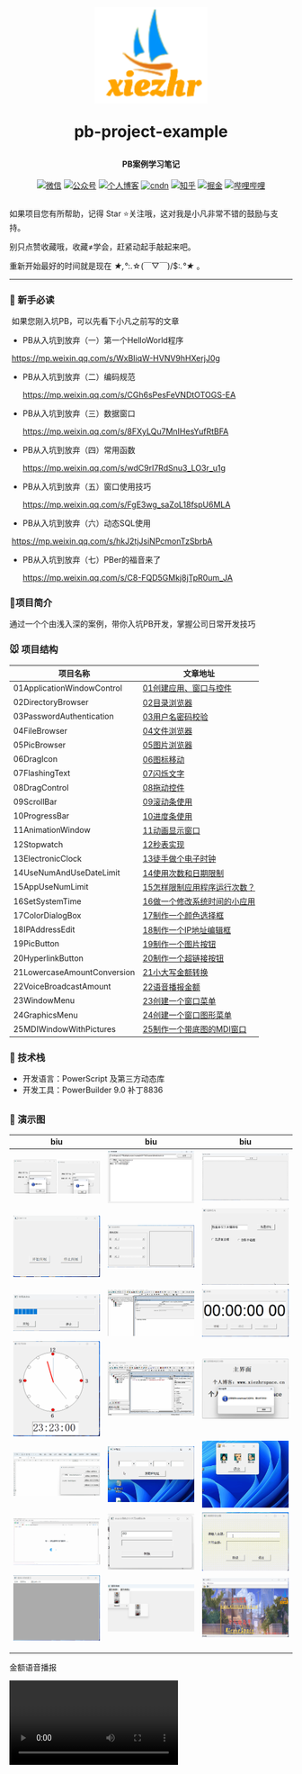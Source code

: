 

<p align="center">
	<img alt="logo" width="200px" src="images/logo.png">
</p>
<h1 align="center" style="margin: 30px 0 30px; font-weight: bold;">pb-project-example</h1>
<h4 align="center">PB案例学习笔记</h4>
<p align="center">
  <a href="https://gitee.com/xiezhr/image-learn-bed/raw/master/image/wx.jpg"><img src="https://img.shields.io/badge/weChat-%E5%BE%AE%E4%BF%A1%E5%8F%B7-green.svg" alt="微信"></a>
  <a href="https://gitee.com/xiezhr/image-learn-bed/raw/master/image/微信公众号.png"><img src="https://img.shields.io/badge/%E5%85%AC%E4%BC%97%E5%8F%B7-XiezhrSpace-blue.svg" alt="公众号"></a>
  <a href="https://www.xiezhrspace.cn"><img src="https://img.shields.io/badge/%E4%B8%AA%E4%BA%BA%E5%8D%9A%E5%AE%A2-www.xiezhrspace.cn-orange.svg" alt="个人博客"></a>
  <a href="https://blog.csdn.net/rong09_13"><img src="https://img.shields.io/badge/csdn-CSDN-red.svg" alt="cndn"></a>
   <a href="https://www.zhihu.com/people/rong-xie-49-35/posts"><img 		         src="https://img.shields.io/badge/zhihu-%E7%9F%A5%E4%B9%8E-blue.svg" alt="知乎"></a>
  <a href="https://juejin.im/user/1829211147871415"><img src="https://img.shields.io/badge/juejin-%E6%8E%98%E9%87%91-9cf.svg" alt="掘金"></a>
  <a href="https://space.bilibili.com/305330347"><img src="https://img.shields.io/badge/bilibili-%E5%93%94%E5%93%A9%E5%93%94%E5%93%A9-critical.svg" alt="哔哩哔哩"></a> 
</p>

##  

如果项目您有所帮助，记得 Star ⭐关注哦，这对我是小凡非常不错的鼓励与支持。

别只点赞收藏哦，收藏≠学会，赶紧动起手敲起来吧。

重新开始最好的时间就是现在   *★,°*:.☆(￣▽￣)/$:*.°★* 。  

-------



### 🐶 新手必读

​    如果您刚入坑PB，可以先看下小凡之前写的文章

- PB从入坑到放弃（一）第一个HelloWorld程序

​			https://mp.weixin.qq.com/s/WxBIiqW-HVNV9hHXerjJ0g

- PB从入坑到放弃（二）编码规范

  https://mp.weixin.qq.com/s/CGh6sPesFeVNDtOTOGS-EA

- PB从入坑到放弃（三）数据窗口

  https://mp.weixin.qq.com/s/8FXyLQu7MnIHesYufRtBFA

- PB从入坑到放弃（四）常用函数

  https://mp.weixin.qq.com/s/wdC9rl7RdSnu3_LO3r_u1g

- PB从入坑到放弃（五）窗口使用技巧

  https://mp.weixin.qq.com/s/FgE3wg_saZoL18fspU6MLA

- PB从入坑到放弃（六）动态SQL使用

​	 	 https://mp.weixin.qq.com/s/hkJ2tjJsiNPcmonTzSbrbA

- PB从入坑到放弃（七）PBer的福音来了

  https://mp.weixin.qq.com/s/C8-FQD5GMkj8jTpR0um_JA



### 🐤项目简介

通过一个个由浅入深的案例，带你入坑PB开发，掌握公司日常开发技巧

### 🐭 项目结构

| 项目名称                    | 文章地址                                                  |
| --------------------------- | --------------------------------------------------------- |
| 01ApplicationWindowControl  | [01创建应用、窗口与控件](http://t.csdnimg.cn/n53vV)       |
| 02DirectoryBrowser          | [02目录浏览器](http://t.csdnimg.cn/gZSk9)                 |
| 03PasswordAuthentication    | [03用户名密码校验](http://t.csdnimg.cn/Gltdx)             |
| 04FileBrowser               | [04文件浏览器](http://t.csdnimg.cn/XTLvq)                 |
| 05PicBrowser                | [05图片浏览器](http://t.csdnimg.cn/bqWhF)                 |
| 06DragIcon                  | [06图标移动](http://t.csdnimg.cn/gPEre)                   |
| 07FlashingText              | [07闪烁文字](http://t.csdnimg.cn/xgMcc)                   |
| 08DragControl               | [08拖动控件](http://t.csdnimg.cn/vTJLh)                   |
| 09ScrollBar                 | [09滚动条使用](http://t.csdnimg.cn/h6h98)                 |
| 10ProgressBar               | [10进度条使用](http://t.csdnimg.cn/h1O9e)                 |
| 11AnimationWindow           | [11动画显示窗口](http://t.csdnimg.cn/nsKmd)               |
| 12Stopwatch                 | [12秒表实现](http://t.csdnimg.cn/HAQP7)                   |
| 13ElectronicClock           | [13徒手做个电子时钟](http://t.csdnimg.cn/mS2FK)           |
| 14UseNumAndUseDateLimit     | [14使用次数和日期限制](http://t.csdnimg.cn/38U7O)         |
| 15AppUseNumLimit            | [15怎样限制应用程序运行次数？](http://t.csdnimg.cn/Aqr8d) |
| 16SetSystemTime             | [16做一个修改系统时间的小应用](http://t.csdnimg.cn/mK03y) |
| 17ColorDialogBox            | [17制作一个颜色选择框](http://t.csdnimg.cn/vCRWL)         |
| 18IPAddressEdit             | [18制作一个IP地址编辑框 ](http://t.csdnimg.cn/9506K)      |
| 19PicButton                 | [19制作一个图片按钮](http://t.csdnimg.cn/mZICg)           |
| 20HyperlinkButton           | [20制作一个超链接按钮](http://t.csdnimg.cn/R4krA)         |
| 21LowercaseAmountConversion | [21小大写金额转换](http://t.csdnimg.cn/nNk4y)             |
| 22VoiceBroadcastAmount      | [22语音播报金额](http://t.csdnimg.cn/xLoDI)               |
| 23WindowMenu                | [23创建一个窗口菜单](http://t.csdnimg.cn/eYekC)           |
| 24GraphicsMenu              | [24创建一个窗口图形菜单](http://t.csdnimg.cn/IZUON)       |
| 25MDIWindowWithPictures     | [25制作一个带底图的MDI窗口](http://t.csdnimg.cn/PLlb3)    |



### 🐨 技术栈

- 开发语言：PowerScript 及第三方动态库
- 开发工具：PowerBuilder 9.0  补丁8836

##  

### 🐷 演示图

| biu                                                          | biu                                                          | biu                                                          |
| ------------------------------------------------------------ | ------------------------------------------------------------ | ------------------------------------------------------------ |
| ![image-20240523213611622](./assets/image-20240523213611622.png) | ![image-20240523213804217](./assets/image-20240523213804217.png) | ![展示图片](./assets/展示图片.gif)                           |
| ![文字闪烁](./assets/文字闪烁.gif)                           | ![滚动条使用](./assets/滚动条使用.gif)                       | ![控件拖动](./assets/控件拖动.gif)                           |
| ![使用进度条](./assets/使用进度条.gif)                       | ![动画视窗](./assets/动画视窗.gif)                           | ![秒表计时](./assets/秒表计时.gif)                           |
| ![电子时钟](./assets/电子时钟.gif)                           | ![限制使用](./assets/限制使用.gif)                           | ![运用程序启动次数限制](./assets/image-20240602102604039.png) |
| ![颜色选择框](./assets/颜色选择框.gif)                       | ![IP地址编辑器](./assets/IP地址编辑器.gif)                   | ![图片按钮](./assets/图片按钮.gif)                           |
| ![超链接按钮](./assets/超链接按钮.gif)                       | ![小大写金额转换](./assets/小大写金额转换.gif)               | ![语音播报金额](./assets/金额语音播报.gif)                   |
| ![菜单窗口](./assets/菜单窗口.gif)                           | ![image-20240624113640342](./assets/image-20240624113640342.png) | ![图片mdi](./assets/图片mdi.gif)                             |
|                                                              |                                                              |                                                              |
|                                                              |                                                              |                                                              |
|                                                              |                                                              |                                                              |



金额语音播报

<video src="./assets/金额语音播报.mp4"></video>

